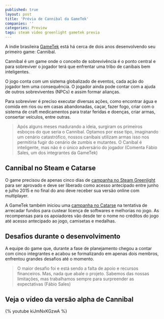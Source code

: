 ```yaml
---
published: true
layout: post
title: 'Prévia de Cannibal da GameTek'
companies: ''
categories: Preview
tags: steam video greenlight gametek previa
---
```

A indie brasileira <a href="http://www.gametekbrasil.com/" target="_blank">GameTek</a>
 está há cerca de dois anos desenvolvendo seu primeiro game: Cannibal.

Cannibal é um game onde o conceito de sobrevivência é o ponto central e para sobreviver o jogador terá que enfrentar uma tribo de canibais bem inteligentes.

O jogo conta com um sistema globalizado de eventos, cada ação do jogador tem uma consequência. O jogador ainda pode contar com a ajuda de outros sobreviventes (NPCs) e assim formar alianças.

Para sobreviver é preciso executar diversas ações, como encontrar água e comida em rios ou em casas abandonadas, caçar, fazer fogo, criar com o sistema de craft medicamentos para tratar feridas e doenças, criar armas, consertar veículos, entre outras.

> Após alguns meses madurando a ideia, surgiram os primeiros esboços do que seria o Cannibal. Optamos por esse tipo, imaginando um cenário catastrófico, nossos canibais utilizam armas isso nos permitiria fugir do cenário de zumbis e mutantes. O Canibal é inteligente, mas não é o único adversário do jogador (Comenta Fábio Sales, um dos integrantes da GameTek)

## Cannibal no Steam e Catarse
O game precisou de apenas cinco dias de <a href="http://steamcommunity.com/sharedfiles/filedetails/?id=385316432" target="_blank">campanha no Steam Greenlight</a>
 para ser aprovado e deve ser liberado como acesso antecipado entre junho e julho 2015 e no final do ano deve receber sua versão online com multiplayer.

A GameTek também iniciou uma <a href="https://www.catarse.me/pt/cannibal" target="_blank">campanha no Catarse</a>
 na tentativa de arrecadar fundos para custear licença de softwares e melhorias no jogo. As recompensas para os apoiadores vão desde ter o nome no créditos do jogo até acesso antecipado ao jogo, camisetas e medalhas.
## Desafios durante o desenvolvimento
A equipe do game que, durante a fase de planejamento chegou a contar com cinco integrantes e acabou se formalizando em apenas dois membros, enfrentou grandes desafios até o momento.

> O maior desafio foi e está sendo a falta de apoio e recursos financeiros. Mas, nada que abale o projeto. Sabemos das nossas limitações, mas trabalhamos sempre para surpreender as expectativas (Fábio Sales)
## Veja o vídeo da versão alpha de Cannibal
{% youtube kiJmNxKGzwA %}